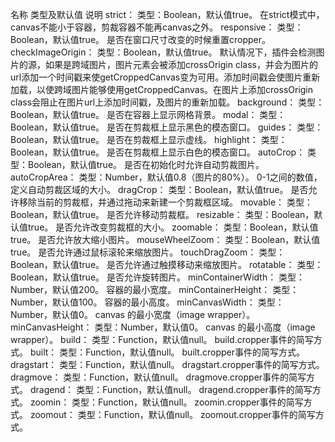 名称	                                 类型及默认值	                                            说明
strict：	                      类型：Boolean，默认值true。	在strict模式中，canvas不能小于容器，剪裁容器不能再canvas之外。
responsive：	           类型：Boolean，默认值true。	是否在窗口尺寸改变的时候重置cropper。
checkImageOrigin：	类型：Boolean，默认值true。	默认情况下，插件会检测图片的源，如果是跨域图片，图片元素会被添加crossOrigin class，并会为图片的url添加一个时间戳来使getCroppedCanvas变为可用。添加时间戳会使图片重新加载，以使跨域图片能够使用getCroppedCanvas。在图片上添加crossOrigin class会阻止在图片url上添加时间戳，及图片的重新加载。
background：	类型：Boolean，默认值true。	是否在容器上显示网格背景。
modal：	类型：Boolean，默认值true。	是否在剪裁框上显示黑色的模态窗口。
guides：	类型：Boolean，默认值true。	是否在剪裁框上显示虚线。
highlight：	类型：Boolean，默认值true。	是否在剪裁框上显示白色的模态窗口。
autoCrop：	类型：Boolean，默认值true。	是否在初始化时允许自动剪裁图片。
autoCropArea：	类型：Number，默认值0.8（图片的80%）。	0-1之间的数值，定义自动剪裁区域的大小。
dragCrop：	类型：Boolean，默认值true。	是否允许移除当前的剪裁框，并通过拖动来新建一个剪裁框区域。
movable：	类型：Boolean，默认值true。	是否允许移动剪裁框。
resizable：	类型：Boolean，默认值true。	是否允许改变剪裁框的大小。
zoomable：	类型：Boolean，默认值true。	是否允许放大缩小图片。
mouseWheelZoom：	类型：Boolean，默认值true。	是否允许通过鼠标滚轮来缩放图片。
touchDragZoom：	类型：Boolean，默认值true。	是否允许通过触摸移动来缩放图片。
rotatable：	类型：Boolean，默认值true。	是否允许旋转图片。
minContainerWidth：	类型：Number，默认值200。	容器的最小宽度。
minContainerHeight：	类型：Number，默认值100。	容器的最小高度。
minCanvasWidth：	类型：Number，默认值0。	canvas 的最小宽度（image wrapper）。
minCanvasHeight：	类型：Number，默认值0。	canvas 的最小高度（image wrapper）。
build：	类型：Function，默认值null。	build.cropper事件的简写方式。
built：	类型：Function，默认值null。	built.cropper事件的简写方式。
dragstart：	类型：Function，默认值null。	dragstart.cropper事件的简写方式。
dragmove：	类型：Function，默认值null。	dragmove.cropper事件的简写方式。
dragend：	类型：Function，默认值null。	dragend.cropper事件的简写方式。
zoomin：	类型：Function，默认值null。	zoomin.cropper事件的简写方式。
zoomout：	类型：Function，默认值null。	zoomout.cropper事件的简写方式。